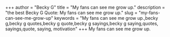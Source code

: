 +++
author = "Becky G"
title = "My fans can see me grow up."
description = "the best Becky G Quote: My fans can see me grow up."
slug = "my-fans-can-see-me-grow-up"
keywords = "My fans can see me grow up.,becky g,becky g quotes,becky g quote,becky g sayings,becky g saying,quotes, sayings,quote, saying, motivation"
+++
My fans can see me grow up.
